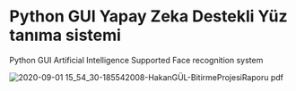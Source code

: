 # Python GUI Yapay Zeka Destekli Yüz tanıma sistemi
Python GUI Artificial Intelligence Supported Face recognition system

![2020-09-01 15_54_30-185542008-HakanGÜL-BitirmeProjesiRaporu pdf](https://user-images.githubusercontent.com/34252239/91853904-91344880-ec6b-11ea-8288-6967cc955573.png)

